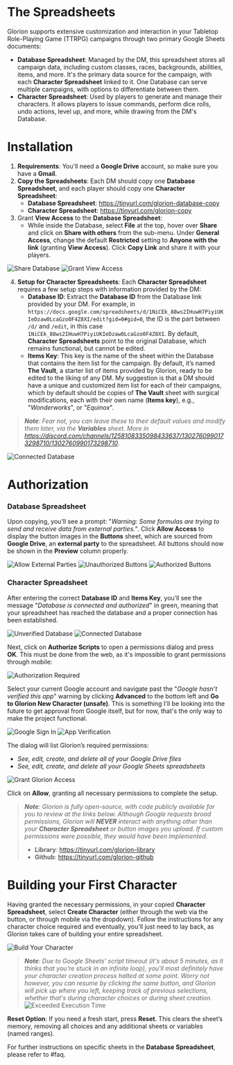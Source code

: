 # The Spreadsheets
Glorion supports extensive customization and interaction in your Tabletop Role-Playing Game (TTRPG) campaigns through two primary Google Sheets documents:
- **Database Spreadsheet**: Managed by the DM, this spreadsheet stores all campaign data, including custom classes, races, backgrounds, abilities, items, and more. It's the primary data source for the campaign, with each **Character Spreadsheet** linked to it. One Database can serve multiple campaigns, with options to differentiate between them.
- **Character Spreadsheet**: Used by players to generate and manage their characters. It allows players to issue commands, perform dice rolls, undo actions, level up, and more, while drawing from the DM's Database.

# Installation
1. **Requirements**: You'll need a **Google Drive** account, so make sure you have a **Gmail**.
2. **Copy the Spreadsheets**: Each DM should copy one **Database Spreadsheet**, and each player should copy one **Character Spreadsheet**:
    - **Database Spreadsheet**: https://tinyurl.com/glorion-database-copy
    - **Character Spreadsheet**: https://tinyurl.com/glorion-copy
3. Grant **View Access** to the **Database Spreadsheet**:
    - While inside the Database, select **File** at the top, hover over **Share** and click on **Share with others** from the sub-menu. Under **General Access**, change the default **Restricted** setting to **Anyone with the link** (granting **View Access**). Click **Copy Link** and share it with your players.

![Share Database](/Assets/Images/Getting%20Started/share-database.jpg)
![Grant View Access](/Assets/Images/Getting%20Started/grant-view-access.jpg)

4. **Setup for Character Spreadsheets**: Each **Character Spreadsheet** requires a few setup steps with information provided by the DM:
    - **Database ID**: Extract the **Database ID** from the Database link provided by your DM. For example, in `https://docs.google.com/spreadsheets/d/1NiCEk_88ws2IHuwH7PiyiUKIeDzaw0LcaGzo0F4Z8XI/edit?gid=0#gid=0`, the ID is the part between `/d/` and `/edit`, in this case `1NiCEk_88ws2IHuwH7PiyiUKIeDzaw0LcaGzo0F4Z8XI`. By default, **Character Spreadsheets** point to the original Database, which remains functional, but cannot be edited.
    - **Items Key**: This key is the name of the sheet within the Database that contains the item list for the campaign. By default, it’s named **The Vault**, a starter list of items provided by Glorion, ready to be edited to the liking of any DM. My suggestion is that a DM should have a unique and customized item list for each of their campaigns, which by default should be copies of **The Vault** sheet with surgical modifications, each with their own name (**Items key**), e.g., "*Wonderworks*", or "*Equinox*".
> ***Note**: Fear not, you can leave these to their default values and modify them later, via the **Variables** sheet. More in https://discord.com/channels/1258108335098433637/1302760990173298710/1302760990173298710*.

![Connected Database](/Assets/Images/Getting%20Started/connected-database.jpg)

# Authorization
### Database Spreadsheet
Upon copying, you’ll see a prompt: "*Warning: Some formulas are trying to send and receive data from external parties.*". Click **Allow Access** to display the button images in the **Buttons** sheet, which are sourced from **Google Drive**, an __external party__ to the spreadsheet. All buttons should now be shown in the **Preview** column properly.

![Allow External Parties](/Assets/Images/Getting%20Started/allow-external-parties.jpg)
![Unauthorized Buttons](/Assets/Images/Getting%20Started/unauthorized-buttons.jpg)
![Authorized Buttons](/Assets/Images/Getting%20Started/authorized-buttons.jpg)

### Character Spreadsheet
After entering the correct **Database ID** and **Items Key**, you’ll see the message "*Database is connected and authorized*" in green, meaning that your spreadsheet has reached the database and a proper connection has been established.

![Unverified Database](/Assets/Images/Getting%20Started/unverified-database.jpg)
![Connected Database](/Assets/Images/Getting%20Started/connected-database.jpg)

Next, click on **Authorize Scripts** to open a permissions dialog and press **OK**. This must be done from the web, as it's impossible to grant permissions through mobile:

![Authorization Required](/Assets/Images/Getting%20Started/authorization-required.jpg)

Select your current Google account and navigate past the "*Google hasn’t verified this app*" warning by clicking **Advanced** to the bottom left and **Go to Glorion New Character (unsafe)**. This is something I'll be looking into the future to get approval from Google itself, but for now, that's the only way to make the project functional.

![Google Sign In](/Assets/Images/Getting%20Started/google-sign-in.jpg)
![App Verification](/Assets/Images/Getting%20Started/app-verification.jpg)

The dialog will list Glorion’s required permissions:
- *See, edit, create, and delete all of your Google Drive files*
- *See, edit, create, and delete all your Google Sheets spreadsheets*

![Grant Glorion Access](/Assets/Images/Getting%20Started/grant-glorion-access.jpg)

Click on **Allow**, granting all necessary permissions to complete the setup.
> ***Note**: Glorion is fully open-source, with code publicly available for you to review at the links below. Although Google requests broad permissions, Glorion will **__NEVER__** interact with anything other than your **Character Spreadsheet** or button images you upload. If custom permissions were possible, they would have been implemented.*
> - **Library**: https://tinyurl.com/glorion-library
> - **Github**: https://tinyurl.com/glorion-github

# Building your First Character
Having granted the necessary permissions, in your copied **Character Spreadsheet**, select **Create Character** (either through the web via the button, or through mobile via the dropdown). Follow the instructions for any character choice required and eventually, you'll just need to lay back, as Glorion takes care of building your entire spreadsheet.

![Build Your Character](/Assets/Images/Getting%20Started/build-your-character.jpg)

> ***Note**: Due to Google Sheets’ script timeout (it's about 5 minutes, as it thinks that you're stuck in an infinite loop), you'll most definitely have your character creation process halted at some point. Worry not however, you can resume by clicking the same button, and Glorion will pick up where you left, keeping track of previous selections, whether that's during character choices or during sheet creation.*
> ![Exceeded Execution Time](/Assets/Images/Getting%20Started/exceeded-execution-time.jpg)

**Reset Option**: If you need a fresh start, press **Reset**. This clears the sheet’s memory, removing all choices and any additional sheets or variables (named ranges).

For further instructions on specific sheets in the **Database Spreadsheet**, please refer to #faq.
